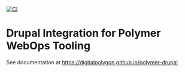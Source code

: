 [![CI](https://github.com/digitalpolygon/polymer-drupal/actions/workflows/code_standards.yml/badge.svg)](https://github.com/digitalpolygon/polymer-drupal/actions/workflows/code_standards.yml)

# Drupal Integration for Polymer WebOps Tooling

See documentation at <https://digitalpolygon.github.io/polymer-drupal>.
